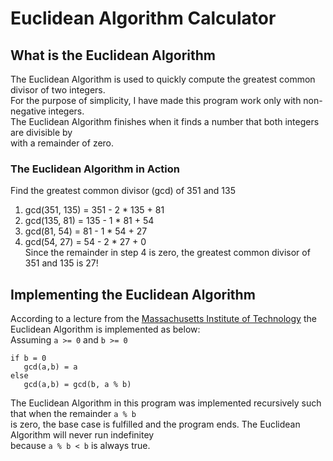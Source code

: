 # Euclidean Algorithm Calculator
## What is the Euclidean Algorithm
The Euclidean Algorithm is used to quickly compute the greatest common divisor of two integers.\
For the purpose of simplicity, I have made this program work only with non-negative integers.\
The Euclidean Algorithm finishes when it finds a number that both integers are divisible by\
with a remainder of zero.
### The Euclidean Algorithm in Action
Find the greatest common divisor (gcd) of 351 and 135
  1. gcd(351, 135) = 351 - 2 * 135 + 81
  2. gcd(135, 81) = 135 - 1 * 81 + 54
  3. gcd(81, 54) = 81 - 1 * 54 + 27
  4. gcd(54, 27) = 54 - 2 * 27 + 0\
Since the remainder in step 4 is zero, the greatest common divisor of 351 and 135 is 27!
## Implementing the Euclidean Algorithm
According to a lecture from the [Massachusetts Institute of Technology](http://web.mit.edu/6.857/OldStuff/Fall02/handouts/L07-generators.pdf)
the Euclidean Algorithm is implemented as below:\
Assuming `a >= 0` and `b >= 0`
```
if b = 0
   gcd(a,b) = a
else
   gcd(a,b) = gcd(b, a % b)
```
The Euclidean Algorithm in this program was implemented recursively such that when the remainder `a % b`\
is zero, the base case is fulfilled and the program ends. The Euclidean Algorithm will never run indefinitey\
because `a % b < b` is always true.


